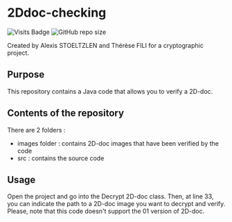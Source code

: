 # 2Ddoc-checking
![Visits Badge](https://badges.pufler.dev/visits/fili2b/2Ddoc-checking)
![GitHub repo size](https://img.shields.io/github/repo-size/fili2b/2Ddoc-checking?label=project%20size)

Created by Alexis STOELTZLEN and Thérèse FILI for a cryptographic project.

## Purpose 

This repository contains a Java code that allows you to verify a 2D-doc.

## Contents of the repository

There are 2 folders :
- images folder : contains 2D-doc images that have been verified by the code
- src : contains the source code

## Usage

Open the project and go into the Decrypt 2D-doc class. Then, at line 33, you can indicate the path to a 2D-doc image you want to 
decrypt and verify. Please, note that this code doesn't support the 01 version of 2D-doc.
